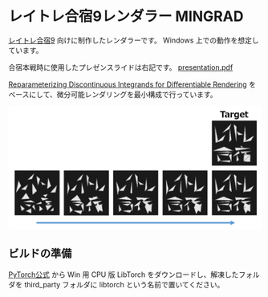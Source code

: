 # レイトレ合宿9レンダラー MINGRAD

[レイトレ合宿9](https://sites.google.com/view/rtcamp9/home) 向けに制作したレンダラーです。
Windows 上での動作を想定しています。

合宿本戦時に使用したプレゼンスライドは右記です。 [presentation.pdf](presentation.pdf)

[Reparameterizing Discontinuous Integrands for Differentiable Rendering](https://rgl.epfl.ch/publications/Loubet2019Reparameterizing) をベースにして、微分可能レンダリングを最小構成で行っています。


![result](data/result.png)

## ビルドの準備
[PyTorch公式](https://pytorch.org/) から Win 用 CPU 版 LibTorch をダウンロードし、解凍したフォルダを third_party フォルダに libtorch という名前で置いてください。
